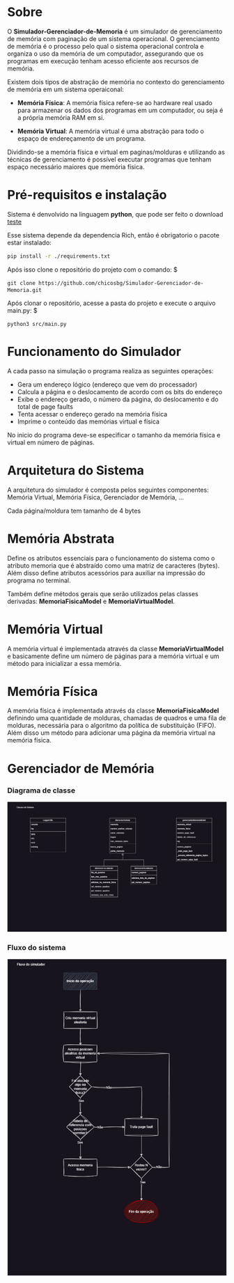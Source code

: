 # Sobre

O **Simulador-Gerenciador-de-Memoria** é um simulador de gerenciamento de memória com paginação de um sistema operacional. O gerenciamento de memória é o processo pelo qual o sistema operacional controla e organiza o uso da memória de um computador, assegurando que os programas em execução tenham acesso eficiente aos recursos de memória.

Existem dois tipos de abstração de memória no contexto do gerenciamento de memória em um sistema operaiconal:

- **Memória Física**: A memória física refere-se ao hardware real usado para armazenar os dados dos programas em um computador, ou seja é a própria memória RAM em si.

- **Memória Virtual**: A memória virtual é uma abstração para todo o espaço de endereçamento de um programa.

Dividindo-se a memória física e virtual em paginas/molduras e utilizando as técnicas de gerenciamento é possível executar programas que tenham espaço necessário maiores que memória física.

# Pré-requisitos e instalação

Sistema é denvolvido na linguagem __python__, que pode ser feito o download [teste](https://www.python.org/downloads/)

Esse sistema depende da dependencia Rich, então é obrigatorio o pacote estar instalado:
```Bash
pip install -r ./requirements.txt
```

Após isso clone o repositório do projeto com o comando:
$
```
git clone https://github.com/chicosbg/Simulador-Gerenciador-de-Memoria.git
```

Após clonar o repositório, acesse a pasta do projeto e execute o arquivo main.py:
$
```
python3 src/main.py
```

# Funcionamento do Simulador

A cada passo na simulação o programa realiza as seguintes operações:

+ Gera um endereço lógico (endereço que vem do processador)
+ Calcula a página e o deslocamento de acordo com os bits do endereço
+ Exibe o endereço gerado, o número da página, do deslocamento e do total de page faults
+ Tenta acessar o endereço gerado na memória física
+ Imprime o conteúdo das memórias virtual e física

No inicio do programa deve-se especificar o tamanho da memória física e virtual em número de páginas.

# Arquitetura do Sistema

A arquitetura do simulador é composta pelos seguintes componentes: Memória Virtual, Memória Física, Gerenciador de Memória, ...

Cada página/moldura tem tamanho de 4 bytes

# Memória Abstrata

Define os atributos essenciais para o funcionamento do sistema como o atributo memoria que é abstraído como uma matriz de caracteres (bytes). Além disso define atributos acessórios para auxiliar na impressão do programa no terminal.

Também define métodos gerais que serão utilizados pelas classes derivadas: **MemoriaFisicaModel** e **MemoriaVirtualModel**.

# Memória Virtual

A memória virtual é implementada através da classe **MemoriaVirtualModel** e basicamente define um número de páginas para a memória virtual e um método para inicializar a essa memória.

# Memória Física

A memória física é implementada através da classe **MemoriaFisicaModel** definindo uma quantidade de molduras, chamadas de quadros e uma fila de molduras, necessária para o algoritmo da política de substituição (FIFO). Além disso um método para adicionar uma página da memória virtual na memória física.

# Gerenciador de Memória



### Diagrama de classe
![Diagrama de classe](./docs/diagrama_de_classe.png)

### Fluxo do sistema
![Diagrama de fluxo](./docs/diagrama_simulador.png) 

